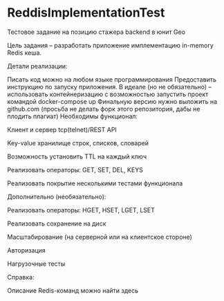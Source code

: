 # ReddisImplementationTest
Тестовое задание на позицию стажера backend в юнит Geo

Цель задания – разработать приложение имплементацию in-memory Redis кеша.

Детали реализации:

Писать код можно на любом языке программирования
Предоставить инструкцию по запуску приложения. В идеале (но не обязательно) – использовать контейнеризацию с возможностью запустить проект командой docker-compose up
Финальную версию нужно выложить на github.com (просьба не делать форк этого репозитория, дабы не плодить плагиат)
Необходимы функционал:

Клиент и сервер tcp(telnet)/REST API

Key-value хранилище строк, списков, словарей

Возможность установить TTL на каждый ключ

Реализовать операторы: GET, SET, DEL, KEYS

Реализовать покрытие несколькими тестами функционала

Дополнительно (необязательно):

Реализовать операторы: HGET, HSET, LGET, LSET

Реализовать сохранение на диск

Масштабирование (на серверной или на клиентское стороне)

Авторизация

Нагрузочные тесты

Справка:

Описание Redis-команд можно найти здесь
